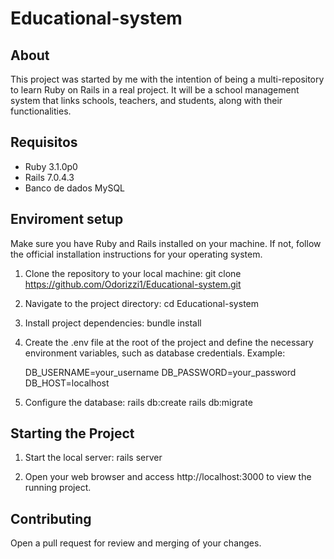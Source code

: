 # Educational-system

## About 

This project was started by me with the intention of being a multi-repository to learn Ruby on Rails in a real project. It will be a school management system that links schools, teachers, and students, along with their functionalities.

## Requisitos

- Ruby 3.1.0p0 
- Rails 7.0.4.3
- Banco de dados MySQL

## Enviroment setup

Make sure you have Ruby and Rails installed on your machine. If not, follow the official installation instructions for your operating system.

1. Clone the repository to your local machine:
    git clone https://github.com/Odorizzi1/Educational-system.git

2. Navigate to the project directory:
    cd Educational-system

3. Install project dependencies:
    bundle install

4. Create the .env file at the root of the project and define the necessary environment variables, such as database credentials. Example:

    DB_USERNAME=your_username
    DB_PASSWORD=your_password
    DB_HOST=localhost

5. Configure the database:
    rails db:create
    rails db:migrate

## Starting the Project

1. Start the local server:
rails server

2. Open your web browser and access http://localhost:3000 to view the running project.

## Contributing
Open a pull request for review and merging of your changes.

